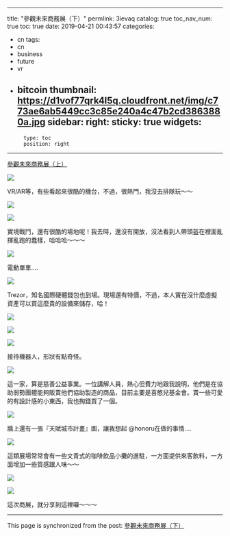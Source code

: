 
---
title: "參觀未來商務展（下）"
permlink: 3ievaq
catalog: true
toc_nav_num: true
toc: true
date: 2019-04-21 00:43:57
categories:
- cn
tags:
- cn
- business
- future
- vr
- bitcoin
thumbnail: https://d1vof77qrk4l5q.cloudfront.net/img/c773ae6ab5449cc3c85e240a4c47b2cd3863880a.jpg
sidebar:
    right:
        sticky: true
widgets:
    -
        type: toc
        position: right
---


[參觀未來商務展（上）](https://steemit.com/business/@deanliu/46hrgc)

![](https://d1vof77qrk4l5q.cloudfront.net/img/c773ae6ab5449cc3c85e240a4c47b2cd3863880a.jpg)

VR/AR等，有些看起來很酷的機台，不過，很熱門，我沒去排隊玩～～

![](https://d1vof77qrk4l5q.cloudfront.net/img/887449db1e1b1009de381e220d187eea33827d3a.jpg)

![](https://d1vof77qrk4l5q.cloudfront.net/img/dd8178a2bef1884304d0f28a13906b53de3a69b6.jpg)

實境戰鬥，還有很酷的場地呢！我去時，還沒有開放，沒法看到人帶頭盔在裡面亂揮亂跑的蠢樣，哈哈哈～～～

![](https://d1vof77qrk4l5q.cloudfront.net/img/eccd8b27f17310b67de316357007def5c054de8d.jpg)

電動單車....

![](https://d1vof77qrk4l5q.cloudfront.net/img/00858b88f1042f2604426bf020bd048228af66ad.jpg)

Trezor，知名國際硬體錢包也到場。現場還有特價，不過，本人實在沒什麼虛擬資產可以買這麼貴的設備來儲存，哈！

![](https://d1vof77qrk4l5q.cloudfront.net/img/1242e70124c737ac0256018c61f6786681f84e96.jpg)

![](https://d1vof77qrk4l5q.cloudfront.net/img/c43a33052cfa2e51e046a6cc1348263320daeec5.jpg)

![](https://d1vof77qrk4l5q.cloudfront.net/img/61ffdf4c34b50baa2e24c204f895e8a06e6abfab.jpg)

接待機器人，形狀有點奇怪。

![](https://d1vof77qrk4l5q.cloudfront.net/img/de3cb7962acddbbed584ce589310ce9835ae2ec1.jpg)

這一家，算是慈善公益事業。一位講解人員，熱心但費力地跟我說明，他們是在協助弱勢團體能夠販賣他們協助製造的商品，目前主要是喜憨兒基金會。賣一些可愛的有設計感的小東西，我也掏錢買了一個。

![](https://d1vof77qrk4l5q.cloudfront.net/img/b3442a5dcf0d1c7b6fee6b763fed252074228efd.jpg)

牆上還有一張『天賦城市計畫』圖，讓我想起 @honoru在做的事情....

![](https://d1vof77qrk4l5q.cloudfront.net/img/39dfca21f317dae7e521957747df4da9d83d10fc.jpg)

這類展場常常會有一些文青式的咖啡飲品小攤的進駐，一方面提供來客飲料，一方面增加一些質感跟人味～～

![](https://d1vof77qrk4l5q.cloudfront.net/img/82dccb3a4172a36ceaf11fea870ddd81c930da10.jpg)

![](https://d1vof77qrk4l5q.cloudfront.net/img/db24ce258a474d6f3d034bd68166e05f8371449f.jpg)

這次商展，就分享到這裡囉～～～

- - -

This page is synchronized from the post: [參觀未來商務展（下）](https://steemit.com/@deanliu/3ievaq)
